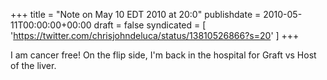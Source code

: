 +++
title = "Note on May 10 EDT 2010 at 20:0"
publishdate = 2010-05-11T00:00:00+00:00
draft = false
syndicated = [ 'https://twitter.com/chrisjohndeluca/status/13810526866?s=20' ]
+++

I am cancer free! On the flip side, I'm back in the hospital for Graft vs Host of the liver.
